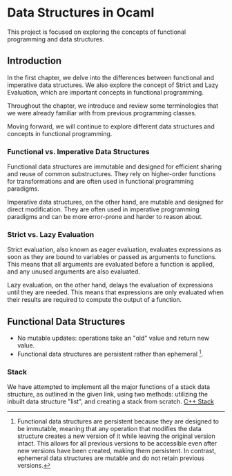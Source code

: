 # Data Structures in Ocaml

This project is focused on exploring the concepts of functional programming and data structures.

## Introduction
In the first chapter, we delve into the differences between functional and imperative data structures. We also explore the concept of Strict and Lazy Evaluation, which are important concepts in functional programming.

Throughout the chapter, we introduce and review some terminologies that we were already familiar with from previous programming classes.

Moving forward, we will continue to explore different data structures and concepts in functional programming.

### Functional vs. Imperative Data Structures
Functional data structures are immutable and designed for efficient sharing and reuse of common substructures. They rely on higher-order functions for transformations and are often used in functional programming paradigms.

Imperative data structures, on the other hand, are mutable and designed for direct modification. They are often used in imperative programming paradigms and can be more error-prone and harder to reason about.


### Strict vs. Lazy Evaluation
Strict evaluation, also known as eager evaluation, evaluates expressions as soon as they are bound to variables or passed as arguments to functions. This means that all arguments are evaluated before a function is applied, and any unused arguments are also evaluated.

Lazy evaluation, on the other hand, delays the evaluation of expressions until they are needed. This means that expressions are only evaluated when their results are required to compute the output of a function.

## Functional Data Structures
* No mutable updates: operations take an "old" value and return new value.
* Functional data structures are persistent rather than ephemeral [^1].

[^1]: Functional data structures are persistent because they are designed to be immutable, meaning that any operation that modifies the data structure creates a new version of it while leaving the original version intact. This allows for all previous versions to be accessible even after new versions have been created, making them persistent. In contrast, ephemeral data structures are mutable and do not retain previous versions.

### Stack
We have attempted to implement all the major functions of a stack data structure, as outlined in the given link, using two methods: utilizing the inbuilt data structure "list", and creating a stack from scratch.
[C++ Stack](https://www.geeksforgeeks.org/stack-in-cpp-stl/)
